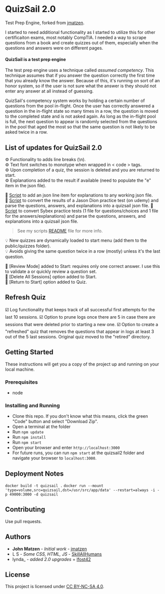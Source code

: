 # QuizSail 2.0
Test Prep Engine, forked from [jmatzen](https://github.com/jmatzen/quizsail). 

I started to need additional functionality as I started to utilize this for other certificaiton exams, most notably CompTIA. I needed a way to scrape questions from a book and create quizzes out of them, especially when the questions and answers were on different pages. 

#### QuizSail is a test prep engine
The test prep engine uses a technique called *assumed competency*.  This technique assumes that if you answer the question correctly the first time that you already know the answer. Because of this, it's running on sort of an honor system, so if the user is not sure what the answer is they should not enter any answer at all instead of guessing.

QuizSail's competency system works by holding a certain number of questions from the pool in-flight.  Once the user has correctly answered a question in the in-flight state so many times in a row, the question is moved to the completed state and is not asked again.  As long as the in-flight pool is full, the next question to appear is randomly selected from the questions in the pool that aged the most so that the same question is not likely to be asked twice in a row.

## List of updates for QuizSail 2.0

⚙️ Functionality to adds line breaks (\n).  
⚙️ Text font switches to monotype when wrapped in < code > tags.  
⚙️ Upon completion of a quiz, the session is deleted and you are returned to start.  
⚙️ Explanations added to the result if available (need to populate the "e" item in the json file).  

📃 [Script](scripts/explanation_adder/) to add an json line item for explanations to any working json file.  
📃 [Script](scripts/quiz_generators) to convert the results of a Jason Dion practice test (on udemy) and parse the questions, answers, and explanations into a quizsail json file. 
📃 [Script](scripts/quiz_generators) to convert Sybex practice tests (1 file for questions/choices and 1 file for the answers/explanations) and parse the questions, answers, and explanations into a quizsail json file. 
> See my scripts [README](scripts/README.md) file for more info.  

💡 New quizzes are dynamically loaded to start menu (add them to the public/quizzes folder).  
💡 Avoids giving the same question twice in a row (mostly) unless it's the last question.  

📂 [Review Mode] added to Start: requires only one correct answer. I use this to validate a or quickly review a question set.  
📂 [Delete All Sessions] option added to Start.  
📂 [Return to Start] option added to Quiz.  

## Refresh Quiz
☑️ Log functionality that keeps track of all successful first attempts for the last 10 sessions.
☑️ Option to prune logs once there are 5 in case there are sessions that were deleted prior to starting a new one. 
☑️ Option to create a "refreshed" quiz that removes the questions that appear in logs at least 3 out of the 5 last sessions. Original quiz moved to the "retired" directory. 

## Getting Started
These instructions will get you a copy of the project up and running on your local machine.

### Prerequisites
* node

### Installing and Running
* Clone this repo. If you don't know what this means, click the green "Code" button and select "Download Zip".
* Open a terminal at the folder
* Run `npm update`
* Run `npm install`
* Run `npm start`
* Open your browser and enter `http://localhost:3000`
* For future runs, you can run `npm start` at the quizsail2 folder and navigate your browser to `localhost:3000`. 

## Deployment Notes
`docker build -t quizsail .`
`docker run --mount 'type=volume,src=quizsail,dst=/usr/src/app/data' --restart=always -i -p 49000:3000 -d quizsail`

## Contributing
Use pull requests.

## Authors
* **John Matzen** - *Initial work* - [jmatzen](https://github.com/jmatzen)
* L S - *Some CSS, HTML, JS* - [SkillAllHumans](https://github.com/SkillAllHumans)
* lynda_ - *added 2.0 upgrades* = [lfost42](https://github.com/lfost42)

## License
This project is licensed under [CC BY-NC-SA 4.0](https://creativecommons.org/licenses/by-nc-sa/4.0/).
